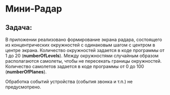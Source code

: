 # Мини-Радар

## Задача:

В приложении реализовано формирование экрана радара, состоящего из концентрических окружностей с одинаковым шагом с центром в центре экрана. Количество окружностей задается в коде программы от 1 до 20 (**numberOfLevels**).
Между окружностями  случайным образом располагаются самолеты, чтобы не пересекать границы окружностей. Количество самолетов задается в коде программы от 0 до 100 (**numberOfPlanes**). 

Обработка событий устройства (события звонка и т.п.) не предусмотрено. 
